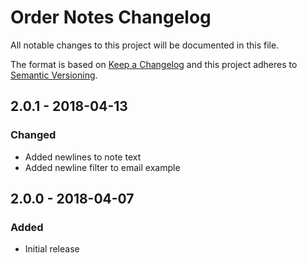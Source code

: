 # Order Notes Changelog

All notable changes to this project will be documented in this file.

The format is based on [Keep a Changelog](http://keepachangelog.com/) and this project adheres to [Semantic Versioning](http://semver.org/).

## 2.0.1 - 2018-04-13
### Changed
- Added newlines to note text
- Added newline filter to email example

## 2.0.0 - 2018-04-07
### Added
- Initial release
